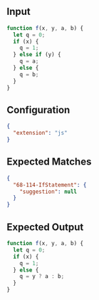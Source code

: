 
## Input
```javascript input
function f(x, y, a, b) {
  let q = 0;
  if (x) {
    q = 1;
  } else if (y) {
    q = a;
  } else {
    q = b;
  }
}
```

## Configuration
```json configuration
{
  "extension": "js"
}
```

## Expected Matches
```json expected matches
{
  "68-114-IfStatement": {
    "suggestion": null
  }
}
```

## Expected Output
```javascript expected output
function f(x, y, a, b) {
  let q = 0;
  if (x) {
    q = 1;
  } else {
    q = y ? a : b;
  }
}
```
